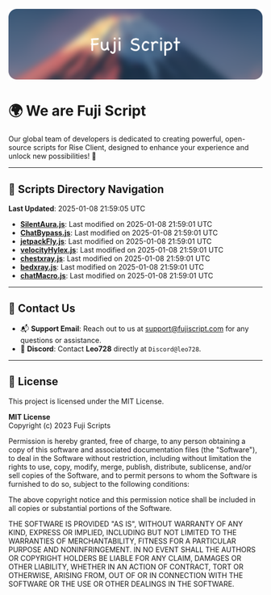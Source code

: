 ![Banner](.github/b.webp)

# 🌍 **We are Fuji Script**

Our global team of developers is dedicated to creating powerful, open-source scripts for Rise Client, designed to enhance your experience and unlock new possibilities! 🌟

---
<!-- SCRIPTS_NAVIGATION_START -->
## 📂 **Scripts Directory Navigation**

**Last Updated**: 2025-01-08 21:59:05 UTC

- **[SilentAura.js](scripts/SilentAura.js)**: Last modified on 2025-01-08 21:59:01 UTC
- **[ChatBypass.js](scripts/ChatBypass.js)**: Last modified on 2025-01-08 21:59:01 UTC
- **[jetpackFly.js](scripts/jetpackFly.js)**: Last modified on 2025-01-08 21:59:01 UTC
- **[velocityHylex.js](scripts/velocityHylex.js)**: Last modified on 2025-01-08 21:59:01 UTC
- **[chestxray.js](scripts/chestxray.js)**: Last modified on 2025-01-08 21:59:01 UTC
- **[bedxray.js](scripts/bedxray.js)**: Last modified on 2025-01-08 21:59:01 UTC
- **[chatMacro.js](scripts/chatMacro.js)**: Last modified on 2025-01-08 21:59:01 UTC

<!-- SCRIPTS_NAVIGATION_END -->

---

## 💬 **Contact Us**  
- 📬 **Support Email**: Reach out to us at [support@fujiscript.com](mailto:support@fujiscript.com) for any questions or assistance.  
- 💬 **Discord**: Contact **Leo728** directly at `Discord@leo728`.

---

## 📜 **License**

This project is licensed under the MIT License.  

**MIT License**  
Copyright (c) 2023 Fuji Scripts  

Permission is hereby granted, free of charge, to any person obtaining a copy of this software and associated documentation files (the "Software"), to deal in the Software without restriction, including without limitation the rights to use, copy, modify, merge, publish, distribute, sublicense, and/or sell copies of the Software, and to permit persons to whom the Software is furnished to do so, subject to the following conditions:  

The above copyright notice and this permission notice shall be included in all copies or substantial portions of the Software.  

THE SOFTWARE IS PROVIDED "AS IS", WITHOUT WARRANTY OF ANY KIND, EXPRESS OR IMPLIED, INCLUDING BUT NOT LIMITED TO THE WARRANTIES OF MERCHANTABILITY, FITNESS FOR A PARTICULAR PURPOSE AND NONINFRINGEMENT. IN NO EVENT SHALL THE AUTHORS OR COPYRIGHT HOLDERS BE LIABLE FOR ANY CLAIM, DAMAGES OR OTHER LIABILITY, WHETHER IN AN ACTION OF CONTRACT, TORT OR OTHERWISE, ARISING FROM, OUT OF OR IN CONNECTION WITH THE SOFTWARE OR THE USE OR OTHER DEALINGS IN THE SOFTWARE.  
